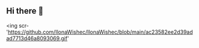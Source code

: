 ## Hi there 👋

<ing scr-'https://github.com/IlonaWishec/IlonaWishec/blob/main/ac23582ee2d39adad7713d46a8093069.gif'
